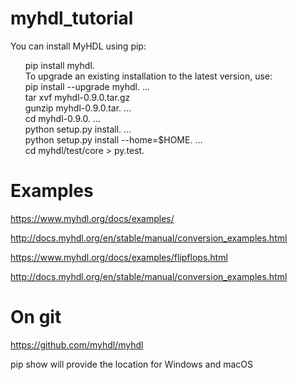 # myhdl_tutorial


You can install MyHDL using pip:
<ol>
pip install myhdl. <br/>
To upgrade an existing installation to the latest version, use:<br>
pip install --upgrade myhdl. ...<br/>
tar xvf myhdl-0.9.0.tar.gz<br/>
gunzip myhdl-0.9.0.tar. ...<br/>
cd myhdl-0.9.0. ...<br/>
python setup.py install. ...<br/>
python setup.py install --home=$HOME. ...<br/>
cd myhdl/test/core > py.test.<br/>
  </ol>


# Examples

https://www.myhdl.org/docs/examples/

http://docs.myhdl.org/en/stable/manual/conversion_examples.html

https://www.myhdl.org/docs/examples/flipflops.html

http://docs.myhdl.org/en/stable/manual/conversion_examples.html

# On git

https://github.com/myhdl/myhdl

pip show <package name> will provide the location for Windows and macOS


